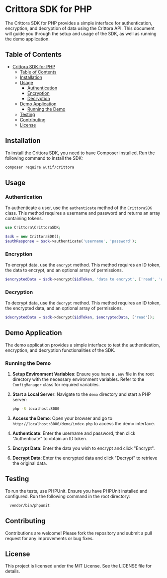 # Crittora SDK for PHP

The Crittora SDK for PHP provides a simple interface for authentication, encryption, and decryption of data using the Crittora API. This document will guide you through the setup and usage of the SDK, as well as running the demo application.

## Table of Contents

- [Crittora SDK for PHP](#crittora-sdk-for-php)
  - [Table of Contents](#table-of-contents)
  - [Installation](#installation)
  - [Usage](#usage)
    - [Authentication](#authentication)
    - [Encryption](#encryption)
    - [Decryption](#decryption)
  - [Demo Application](#demo-application)
    - [Running the Demo](#running-the-demo)
  - [Testing](#testing)
  - [Contributing](#contributing)
  - [License](#license)

## Installation

To install the Crittora SDK, you need to have Composer installed. Run the following command to install the SDK:

```bash
composer require wutif/crittora
```

## Usage

### Authentication

To authenticate a user, use the `authenticate` method of the `CrittoraSDK` class. This method requires a username and password and returns an array containing tokens.

```php
use Crittora\CrittoraSDK;

$sdk = new CrittoraSDK();
$authResponse = $sdk->authenticate('username', 'password');
```

### Encryption

To encrypt data, use the `encrypt` method. This method requires an ID token, the data to encrypt, and an optional array of permissions.

```php
$encryptedData = $sdk->encrypt($idToken, 'data to encrypt', ['read', 'write']);
```

### Decryption

To decrypt data, use the `decrypt` method. This method requires an ID token, the encrypted data, and an optional array of permissions.

```php
$decryptedData = $sdk->decrypt($idToken, $encryptedData, ['read']);
```

## Demo Application

The demo application provides a simple interface to test the authentication, encryption, and decryption functionalities of the SDK.

### Running the Demo

1. **Setup Environment Variables**: Ensure you have a `.env` file in the root directory with the necessary environment variables. Refer to the `ConfigManager` class for required variables.

2. **Start a Local Server**: Navigate to the `demo` directory and start a PHP server:

   ```bash
   php -S localhost:8000
   ```

3. **Access the Demo**: Open your browser and go to `http://localhost:8000/demo/index.php` to access the demo interface.

4. **Authenticate**: Enter the username and password, then click "Authenticate" to obtain an ID token.

5. **Encrypt Data**: Enter the data you wish to encrypt and click "Encrypt".

6. **Decrypt Data**: Enter the encrypted data and click "Decrypt" to retrieve the original data.

## Testing

To run the tests, use PHPUnit. Ensure you have PHPUnit installed and configured. Run the following command in the root directory:

```bash
  vendor/bin/phpunit
```

## Contributing

Contributions are welcome! Please fork the repository and submit a pull request for any improvements or bug fixes.

## License

This project is licensed under the MIT License. See the LICENSE file for details.
